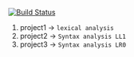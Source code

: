 [![Build Status](https://travis-ci.org/AgeBing/learn_Compilers_Principles.svg?branch=master)](https://travis-ci.org/AgeBing/learn_Compilers_Principles)

1. project1  -> `lexical analysis`
2. project2 -> `Syntax analysis LL1`
3. project3 -> `Syntax analysis LR0`
 



